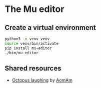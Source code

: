 # The Mu editor

## Create a virtual environment

```sh
python3 -m venv venv
source venv/bin/activate
pip install mu-editor
./bim/mu-editor
```
## Shared resources

- [Octopus laughing](https://thenounproject.com/aomam/collection/octopus-emoticons-line/) by [AomAm](https://thenounproject.com/aomam/)
